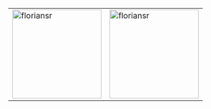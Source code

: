 <table>
  <tr>
    <td><img height="180em" src="https://github-readme-stats.vercel.app/api/top-langs/?username=floriansr&layout=compact&hide=html,css&title_color=ffffff&icon_color=34abeb&text_color=daf7dc&bg_color=151515" alt="floriansr" data-canonical-src="https://github-readme-stats-eight-theta.vercel.app/api? ; theme=vue&amp;show_icons=true&amp;include_all_commits=true&amp;count_private=true"></td>
    <td><img height="180em" src="https://github-readme-stats.vercel.app/api?username=floriansr&show_icons=true&title_color=ffffff&icon_color=34abeb&text_color=daf7dc&bg_color=151515"" alt="floriansr" data-canonical-src="https://github-readme-stats-eight-theta.vercel.app/api/top-langs/;theme=vue&amp;layout=compact&amp;exclude_lang=java+r"></td>
  </tr>
</table>
